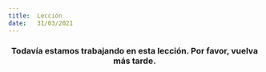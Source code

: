 ```yaml
---
title:  Lección
date:   31/03/2021
---
```


### <center>Todavía estamos trabajando en esta lección. Por favor, vuelva más tarde.</center>